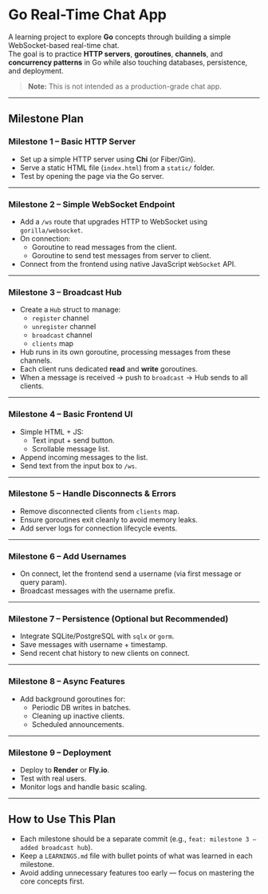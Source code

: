 # Go Real-Time Chat App

A learning project to explore **Go** concepts through building a simple WebSocket-based real-time chat.  
The goal is to practice **HTTP servers**, **goroutines**, **channels**, and **concurrency patterns** in Go while also touching databases, persistence, and deployment.

> **Note:** This is not intended as a production-grade chat app.  

---

## Milestone Plan

### **Milestone 1 – Basic HTTP Server**
- Set up a simple HTTP server using **Chi** (or Fiber/Gin).
- Serve a static HTML file (`index.html`) from a `static/` folder.
- Test by opening the page via the Go server.

---

### **Milestone 2 – Simple WebSocket Endpoint**
- Add a `/ws` route that upgrades HTTP to WebSocket using `gorilla/websocket`.
- On connection:
  - Goroutine to read messages from the client.
  - Goroutine to send test messages from server to client.
- Connect from the frontend using native JavaScript `WebSocket` API.

---

### **Milestone 3 – Broadcast Hub**
- Create a `Hub` struct to manage:
  - `register` channel
  - `unregister` channel
  - `broadcast` channel
  - `clients` map
- Hub runs in its own goroutine, processing messages from these channels.
- Each client runs dedicated **read** and **write** goroutines.
- When a message is received → push to `broadcast` → Hub sends to all clients.

---

### **Milestone 4 – Basic Frontend UI**
- Simple HTML + JS:
  - Text input + send button.
  - Scrollable message list.
- Append incoming messages to the list.
- Send text from the input box to `/ws`.

---

### **Milestone 5 – Handle Disconnects & Errors**
- Remove disconnected clients from `clients` map.
- Ensure goroutines exit cleanly to avoid memory leaks.
- Add server logs for connection lifecycle events.

---

### **Milestone 6 – Add Usernames**
- On connect, let the frontend send a username (via first message or query param).
- Broadcast messages with the username prefix.

---

### **Milestone 7 – Persistence (Optional but Recommended)**
- Integrate SQLite/PostgreSQL with `sqlx` or `gorm`.
- Save messages with username + timestamp.
- Send recent chat history to new clients on connect.

---

### **Milestone 8 – Async Features**
- Add background goroutines for:
  - Periodic DB writes in batches.
  - Cleaning up inactive clients.
  - Scheduled announcements.

---

### **Milestone 9 – Deployment**
- Deploy to **Render** or **Fly.io**.
- Test with real users.
- Monitor logs and handle basic scaling.

---

## How to Use This Plan
- Each milestone should be a separate commit (e.g., `feat: milestone 3 – added broadcast hub`).
- Keep a `LEARNINGS.md` file with bullet points of what was learned in each milestone.
- Avoid adding unnecessary features too early — focus on mastering the core concepts first.
